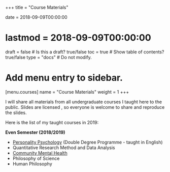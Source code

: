 +++
title = "Course Materials"

date = 2018-09-09T00:00:00
# lastmod = 2018-09-09T00:00:00

draft = false  # Is this a draft? true/false
toc = true  # Show table of contents? true/false
type = "docs"  # Do not modify.

# Add menu entry to sidebar.
[menu.courses]
  name = "Course Materials"
  weight = 1
+++

I will share all materials from all undergraduate courses I taught here to the public. Slides are licensed [<i class="fab fa-creative-commons"></i>](https://creativecommons.org), so everyone is welcome to share and reproduce the slides.

Here is the list of my taught courses in 2019:

**Even Semester (2018/2019)**<br>
- [Personality Psychology](https://rameliaz.github.io/courses/cm_personality-psych) (Double Degree Programme - taught in English) </br>
- Quantitative Research Method and Data Analysis <br>
- [Community Mental Health](https://rameliaz.github.io/courses/cm_kesehatan-mental-komunitas) </br>
- Philosophy of Science <br>
- Human Philosophy </br>
